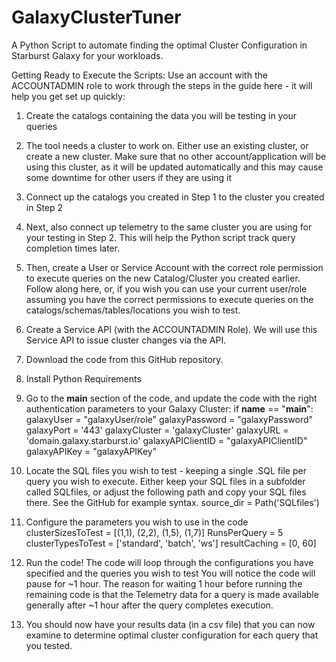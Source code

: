 # GalaxyClusterTuner
A Python Script to automate finding the optimal Cluster Configuration in Starburst Galaxy for your workloads.

Getting Ready to Execute the Scripts:
Use an account with the ACCOUNTADMIN role to work through the steps in the guide here - it will help you get set up quickly:

1. Create the catalogs containing the data you will be testing in your queries

2. The tool needs a cluster to work on. Either use an existing cluster, or create a new cluster. Make sure that no other account/application will be using this cluster, as it will be updated automatically and this may cause some downtime for other users if they are using it

3. Connect up the catalogs you created in Step 1 to the cluster you created in Step 2

4. Next, also connect up telemetry to the same cluster you are using for your testing in Step 2. This will help the Python script track query completion times later.

5. Then, create a User or Service Account with the correct role permission to execute queries on the new Catalog/Cluster you created earlier. Follow along here, or, if you wish you can use your current user/role assuming you have the correct permissions to execute queries on the catalogs/schemas/tables/locations you wish to test.

6. Create a Service API (with the ACCOUNTADMIN Role). We will use this Service API to issue cluster changes via the API.

7. Download the code from this GitHub repository. 

8. Install Python Requirements

9. Go to the __main__ section of the code, and update the code with the right authentication parameters to your Galaxy Cluster:
if __name__ == "__main__":
galaxyUser = "galaxyUser/role"
galaxyPassword = "galaxyPassword"
galaxyPort = '443'
galaxyCluster = 'galaxyCluster'
galaxyURL = 'domain.galaxy.starburst.io'
galaxyAPIClientID = "galaxyAPIClientID"
galaxyAPIKey = "galaxyAPIKey"

10. Locate the SQL files you wish to test - keeping a single .SQL file per query you wish to execute. Either keep your SQL files in a subfolder called SQLfiles, or adjust the following path and copy your SQL files there. See the GitHub for example syntax.
source_dir = Path('SQLfiles')

11. Configure the parameters you wish to use in the code
clusterSizesToTest = [(1,1), (2,2), (1,5), (1,7)]
RunsPerQuery = 5
clusterTypesToTest = ['standard', 'batch', 'ws']
resultCaching = [0, 60]

12. Run the code! The code will loop through the configurations you have specified and the queries you wish to test
You will notice the code will pause for ~1 hour. The reason for waiting 1 hour before running the remaining code is that the Telemetry data for a query is made available generally after ~1 hour after the query completes execution. 

13. You should now have your results data (in a csv file) that you can now examine to determine optimal cluster configuration for each query that you tested.

